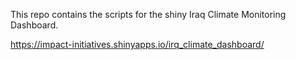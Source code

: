 This repo contains the scripts for the shiny Iraq Climate Monitoring Dashboard. 

https://impact-initiatives.shinyapps.io/irq_climate_dashboard/
